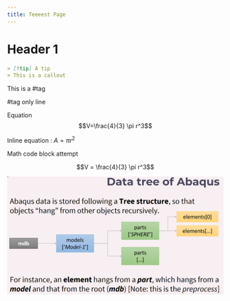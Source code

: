 ```yaml
---
title: Teeeest Page
---
```


# Header 1


```markdown
> [!tip] A tip
> This is a callout
```


This is a #tag

#tag only line

Equation
$$V=\frac{4}{3} \pi r^3$$

Inline equation : $A = \pi r^2$

Math code block attempt
```math
V = \frac{4}{3} \pi r^3
```


![](img/Abaqus%20data%20tree-1.png)
